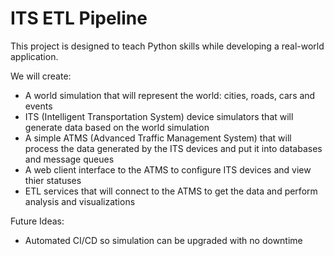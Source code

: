 # ITS ETL Pipeline

This project is designed to teach Python skills while developing a real-world application.

We will create:

- A world simulation that will represent the world: cities, roads, cars and events
- ITS (Intelligent Transportation System) device simulators that will generate data based on the world simulation
- A simple ATMS (Advanced Traffic Management System) that will process the data generated by the ITS devices and put it into databases and message queues
- A web client interface to the ATMS to configure ITS devices and view thier statuses
- ETL services that will connect to the ATMS to get the data and perform analysis and visualizations

Future Ideas:

- Automated CI/CD so simulation can be upgraded with no downtime